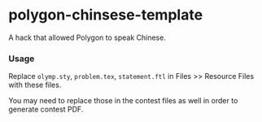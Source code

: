 # polygon-chinsese-template

A hack that allowed Polygon to speak Chinese.

### Usage

Replace `olymp.sty`, `problem.tex`, `statement.ftl` in Files >> Resource Files with these files.

You may need to replace those in the contest files as well in order to generate contest PDF.
